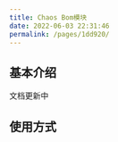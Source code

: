 ```yaml
---
title: Chaos Bom模块
date: 2022-06-03 22:31:46
permalink: /pages/1dd920/
---
```


## 基本介绍

文档更新中

## 使用方式


